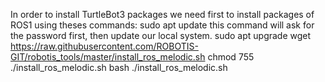 In order to install TurtleBot3 packages we need first to install packages of ROS1 using theses commands:
    sudo apt update
    this command will ask for the password first, then update our local system.
    sudo apt upgrade
    wget https://raw.githubusercontent.com/ROBOTIS-GIT/robotis_tools/master/install_ros_melodic.sh
    chmod 755 ./install_ros_melodic.sh
    bash ./install_ros_melodic.sh
